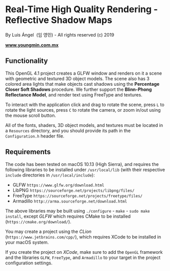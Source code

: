# Real-Time High Quality Rendering - Reflective Shadow Maps
By Luis Ángel  (임 영민) - All rights reserved (c) 2019

**www.youngmin.com.mx**

## Functionality

This OpenGL 4.1 project creates a GLFW window and renders on it a scene with geometric and textured 3D object models. 
The scene also has 3 colored area lights that make objects cast shadows using the **Percentage Closer Soft Shadows**
procedure.  We further support the **Blinn-Phong Reflectance Model**, and render text using FreeType and textures.

To interact with the application click and drag to rotate the scene, press `L` to rotate the light sources, press `C`
to rotate the camera, or zoom in/out using the mouse scroll button.

All of the fonts, shaders, 3D object models, and textures must be located in a `Resources` directory, and you should 
provide its path in the `Configuration.h` header file.

## Requirements

The code has been tested on macOS 10.13 (High Sierra), and requires the following libraries to be installed 
under `/usr/local/lib` (with their respective `include` directories in `/usr/local/include`):
- GLFW `https://www.glfw.org/download.html`
- LibPNG `https://sourceforge.net/projects/libpng/files/`
- FreeType `https://sourceforge.net/projects/freetype/files/`
- Armadillo `http://arma.sourceforge.net/download.html`

The above libraries may be built using `./configure` - `make` - `sudo make install`, except *GLFW* which requires 
CMake to be installed (`https://cmake.org/download/`).

You may create a project using the *CLion* (`https://www.jetbrains.com/cpp/`), which requires XCode to be installed 
in your macOS system.

If you create the project on *XCode*, make sure to add the `OpenGL`  framework and the libraries `GLFW`, `FreeType`, 
and `Armadillo` to your target in the project configuration settings.
